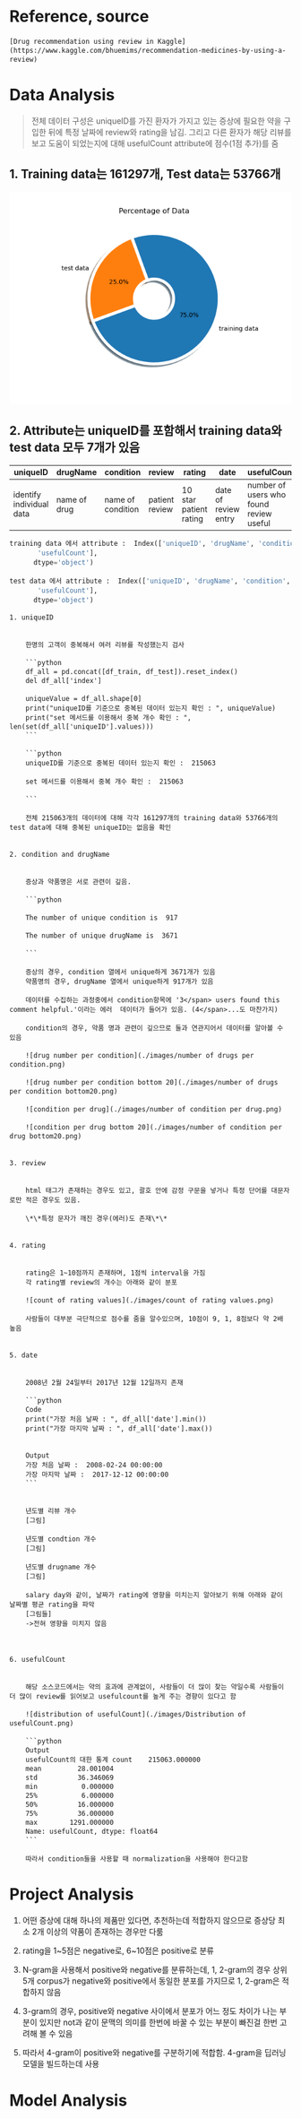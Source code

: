 # Reference, source
	[Drug recommendation using review in Kaggle](https://www.kaggle.com/bhuemims/recommendation-medicines-by-using-a-review)


# Data Analysis
	

	
> 전체 데이터 구성은 uniqueID를 가진 환자가 가지고 있는 증상에 필요한 약을 구입한 뒤에 특정 날짜에 review와 rating을 남김. 그리고 다른 환자가 해당 리뷰를 보고 도움이 되었는지에 대해 usefulCount attribute에 점수(1점 추가)를 줌



## 1. Training data는 161297개, Test data는 53766개

![percentage of data](./images/percentageofData.png)

## 2. Attribute는 uniqueID를 포함해서 training data와 test data 모두 7개가 있음



| uniqueID | drugName | condition | review | rating | date | usefulCount |
| -------- | -------- | --------- | ------ | ------ | ---- | ----------- |
| identify individual data | name of drug | name of condition | patient review | 10 star patient rating | date of review entry | number of users who found review useful |



```python
training data 에서 attribute :  Index(['uniqueID', 'drugName', 'condition', 'review', 'rating', 'date',
       'usefulCount'],
      dtype='object')
	  
test data 에서 attribute :  Index(['uniqueID', 'drugName', 'condition', 'review', 'rating', 'date',
       'usefulCount'],
      dtype='object')
```


    1. uniqueID
	
	
		한명의 고객이 중복해서 여러 리뷰를 작성했는지 검사

		```python
		df_all = pd.concat([df_train, df_test]).reset_index()
		del df_all['index']

		uniqueValue = df_all.shape[0]
		print("uniqueID를 기준으로 중복된 데이터 있는지 확인 : ", uniqueValue)
		print("set 메서드를 이용해서 중복 개수 확인 : ", len(set(df_all['uniqueID'].values)))
		```
		
		```python
		uniqueID를 기준으로 중복된 데이터 있는지 확인 :  215063
		
		set 메서드를 이용해서 중복 개수 확인 :  215063
		
		```

		전체 215063개의 데이터에 대해 각각 161297개의 training data와 53766개의 test data에 대해 중복된 uniqueID는 없음을 확인
		

	2. condition and drugName


		증상과 약품명은 서로 관련이 깊음.
		
		```python
		
		The number of unique condition is  917
		
		The number of unique drugName is  3671
		
		```
		
		증상의 경우, condition 열에서 unique하게 3671개가 있음
		약품명의 경우, drugName 열에서 unique하게 917개가 있음

		데이터를 수집하는 과정중에서 condition항목에 '3</span> users found this comment helpful.'이라는 에러  데이터가 들어가 있음. (4</span>...도 마찬가지)
		
		condition의 경우, 약품 명과 관련이 깊으므로 둘과 연관지어서 데이터를 알아볼 수 있음
		
		![drug number per condition](./images/number of drugs per condition.png)
		
		![drug number per condition bottom 20](./images/number of drugs per condition bottom20.png)
		
		![condition per drug](./images/number of condition per drug.png)
		
		![condition per drug bottom 20](./images/number of condition per drug bottom20.png)


	3. review


		html 태그가 존재하는 경우도 있고, 괄호 안에 감정 구문을 넣거나 특정 단어를 대문자로만 적은 경우도 있음.
		
		\*\*특정 문자가 깨진 경우(에러)도 존재\*\*


	4. rating
		
		
		rating은 1~10점까지 존재하며, 1점씩 interval을 가짐
		각 rating별 review의 개수는 아래와 같이 분포
		
		![count of rating values](./images/count of rating values.png)
			
		사람들이 대부분 극단적으로 점수를 줌을 알수있으며, 10점이 9, 1, 8점보다 약 2배 높음
			
			
	5. date
	
		
		2008년 2월 24일부터 2017년 12월 12일까지 존재
		
		```python
		Code
		print("가장 처음 날짜 : ", df_all['date'].min())
		print("가장 마지막 날짜 : ", df_all['date'].max())
		
		
		Output
		가장 처음 날짜 :  2008-02-24 00:00:00
		가장 마지막 날짜 :  2017-12-12 00:00:00
		```
		
			
		년도별 리뷰 개수 
		[그림]
			
		년도별 condtion 개수
		[그림]
			
		년도별 drugname 개수
		[그림]
			
		salary day와 같이, 날짜가 rating에 영향을 미치는지 알아보기 위해 아래와 같이 날짜별 평균 rating을 파악
		[그림들]
		->전혀 영향을 미치지 않음
			
			
		
	6. usefulCount
			
			
		해당 소스코드에서는 약의 효과에 관계없이, 사람들이 더 많이 찾는 약일수록 사람들이 더 많이 review를 읽어보고 usefulcount를 높게 주는 경향이 있다고 함
			
		![distribution of usefulCount](./images/Distribution of usefulCount.png)
		
		```python
		Output
		usefulCount의 대한 통계 count    215063.000000
		mean         28.001004
		std          36.346069
		min           0.000000
		25%           6.000000
		50%          16.000000
		75%          36.000000
		max        1291.000000
		Name: usefulCount, dtype: float64
		```
		
		따라서 condition들을 사용할 때 normalization을 사용해야 한다고함









# Project Analysis

1. 어떤 증상에 대해 하나의 제품만 있다면, 추천하는데 적합하지 않으므로 증상당 최소 2개 이상의 약품이 존재하는 경우만 다룸

2. rating을 1~5점은 negative로, 6~10점은 positive로 분류
	
3. N-gram을 사용해서 positive와 negative를 분류하는데, 1, 2-gram의 경우 상위 5개 corpus가 negative와 positive에서 동일한 분포를 가지므로 1, 2-gram은 적합하지 않음
	
4. 3-gram의 경우, positive와 negative 사이에서 분포가 어느 정도 차이가 나는 부분이 있지만 not과 같이 문맥의 의미를 한번에 바꿀 수 있는 부분이 빠진걸 한번 고려해 볼 수 있음
	
5. 따라서 4-gram이 positive와 negative를 구분하기에 적합함. 4-gram을 딥러닝 모델을 빌드하는데 사용
	
	
	

# Model Analysis
